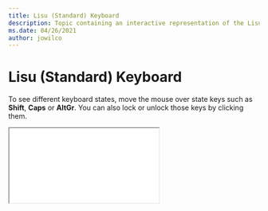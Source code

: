 ```yaml
--- 
title: Lisu (Standard) Keyboard 
description: Topic containing an interactive representation of the Lisu (Standard) Keyboard 
ms.date: 04/26/2021 
author: jowilco 
--- 
```

 
# Lisu (Standard) Keyboard 
 
To see different keyboard states, move the mouse over state keys such as **Shift**, **Caps** or **AltGr**. You can also lock or unlock those keys by clicking them. 
 
<iframe src="kbdlisus.html"></iframe> 
